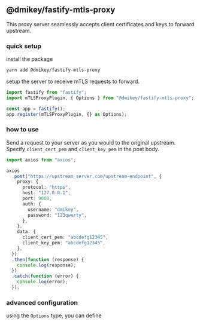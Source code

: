 ## @dmikey/fastify-mtls-proxy

This proxy server seamlessly accepts client certificates and keys to forward upstream.

### quick setup

install the package

```bash
yarn add @dmikey/fastify-mtls-proxy
```

setup the server to receive mTLS requests to forward.

```typescript
import fastify from "fastify";
import mTLSProxyPlugin, { Options } from "@dmikey/fastify-mtls-proxy";

const app = fastify();
app.register(mTLSProxyPlugin, {} as Options);
```

### how to use

Send a request to your server as you would to the original upstream. Specify `client_cert_pem` and `client_key_pem` in the post body.

```typescript
import axios from "axios";

axios
  .post("https://upstream_server.com/upstream-endpoint", {
    proxy: {
      protocol: "https",
      host: "127.0.0.1",
      port: 9000,
      auth: {
        username: "dmikey",
        password: "123qwerty",
      },
    },
    data: {
      client_cert_pem: "abcdefg12345",
      client_key_pem: "abcdefg12345",
    },
  })
  .then(function (response) {
    console.log(response);
  })
  .catch(function (error) {
    console.log(error);
  });
```

### advanced configuration

using the `Options` type, you can define
